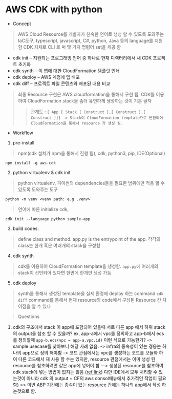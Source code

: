  # AWS CDK with python
 * Concept
 > AWS Cloud Resource를 개발자가 친숙한 언어로 생성 할 수 있도록 도와주는 IaC도구, typescript, javascript, C#, python, Java 등의 language를 지원함
 > CDK 자체로 CLI 로 써 몇 가지 명령어 set을 제공 함
   - cdk init – 지원되는 프로그래밍 언어 중 하나로 현재 디렉터리에서 새 CDK 프로젝트 초기화
   - cdk synth – 이 앱에 대한 CloudFormation 템플릿 인쇄
   - cdk deploy – AWS 계정에 앱 배포
   - cdk diff – 프로젝트 파일 콘텐츠와 배포된 내용 비교
 > 최종 Resource 구현은 AWS cloudformation을 통해서 구현 됨, CDK를 이용하여 CloudFormation stack을 좀더 유연하게 생성하는 것이 기본 골자
  >> 관계도 :
  `[ App [ Stack [ Construct ],[ Construct ],[ Construct ]]] -> Stack이 CloudFormation template으로 변환되어 CloudFormation을 통해서 resource 가 생성 됨. `
  


 * Workflow
 1. pre-install 
  > npm(cdk 설치가 npm을 통해서 진행 됨), cdk, python3, pip, IDE(Optional)
```
npm install -g aws-cdk
```

 2. python virtualenv & cdk init
  > python virtualenv, 파이썬의 dependencies들을 필요한 범위에만 적용 할 수 있도록 도와주는 도구
  ```
  python -m venv <venv path: e.g .venv>
  ```
  > 언어에 따른 initialize cdk,
```
cdk init --language python sample-app
```
 3. build codes. 
  > define class and method. 
  > app.py is the entrypoint of the app. 각각의  class는 한개 혹은 여러개의 stack을 구성함

 4. cdk synth
  > cdk를 이용하여 CloudFormation template을 생성함. 
  > `app.py`에 여러개의 stack이 선언되어 있다면 한번에 한개만 생성 가능 

 5. cdk deploy
  > synth를 통해서 생성된 template을 실제 환경에 deploy 하는 command
  > `cdk diff` command를 통해서 현재 resource와 code에서 구성된 Resource 간 차이점을 알 수 있다

> Questions
 1. cdk의 구조에서 stack 이 app에 포함되어 있을때 서로 다른 app 에서 하위 stack의 output을 참조 할 수 있을까?
  ex, app-a에서 vpc를 정의하고 app-b에서 ecs를 정의할때 `app-b.ecs(vpc = app-a.vpc.id)` 이런 식으로 가능한가?
  -> sample usecase를 찾아보니 해당 사례 없음. -> infra의 종속성이 있는 경웅는 하나의 app으로 정의 해야함
  -> 코드 관점에서는 vpc를 생성하는 코드를 모듈화 하여 다른 코드에서 재 사용 할 수는 있지만, resource 관점에서는 
  이미 생성 된 resource를 참조하려면 같은 app에 넣어야 함
  --> 생성된 resource를 참조하여 cdk stack에 넣는 방법이 없지는 않음 ([ref link](https://medium.com/@visya/how-to-import-existing-aws-resources-into-cdk-stack-f1cea491e9))
  다만 IDE에서 모두 처리할 수 있는것이 아니라 cdk 의 output + CF의 aws consol매뉴에서 추가적인 작업이 필요함)
  => 이번 ABP 기간에는 종속이 있는 resource 간에는 하나의 app에서 작성 하는것으로 함. 
